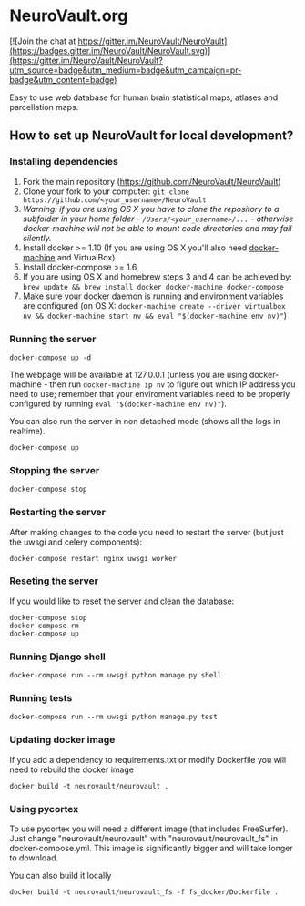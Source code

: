 # NeuroVault.org

[![Join the chat at https://gitter.im/NeuroVault/NeuroVault](https://badges.gitter.im/NeuroVault/NeuroVault.svg)](https://gitter.im/NeuroVault/NeuroVault?utm_source=badge&utm_medium=badge&utm_campaign=pr-badge&utm_content=badge)

Easy to use web database for human brain statistical maps, atlases and parcellation maps.
## How to set up NeuroVault for local development?

### Installing dependencies
1. Fork the main repository (https://github.com/NeuroVault/NeuroVault)
2. Clone your fork to your computer: `git clone https://github.com/<your_username>/NeuroVault`
  3. *Warning: if you are using OS X you have to clone the repository to a subfolder in your home folder - `/Users/<your_username>/...` - otherwise docker-machine will not be able to mount code directories and may fail silently.*
3. Install docker >= 1.10 (If you are using OS X you'll also need [docker-machine](https://docs.docker.com/machine/install-machine/) and VirtualBox)
4. Install docker-compose >= 1.6
  5. If you are using OS X and homebrew steps 3 and 4 can be achieved by: `brew update && brew install docker docker-machine docker-compose`
6. Make sure your docker daemon is running and environment variables are configured (on OS X: `docker-machine create --driver virtualbox nv && docker-machine start nv && eval "$(docker-machine env nv)"`)

### Running the server
```
docker-compose up -d
```
The webpage will be available at 127.0.0.1 (unless you are using docker-machine - then run `docker-machine ip nv` to figure out which IP address you need to use; remember that your enviroment variables need to be properly configured by running `eval "$(docker-machine env nv)"`).

You can also run the server in non detached mode (shows all the logs in realtime).
```
docker-compose up
```
### Stopping the server
```
docker-compose stop
```
### Restarting the server
After making changes to the code you need to restart the server (but just the uwsgi and celery components):
```
docker-compose restart nginx uwsgi worker
```
### Reseting the server
If you would like to reset the server and clean the database:
```
docker-compose stop
docker-compose rm
docker-compose up
```
### Running Django shell
```
docker-compose run --rm uwsgi python manage.py shell
```
### Running tests
```
docker-compose run --rm uwsgi python manage.py test
```
### Updating docker image
If you add a dependency to requirements.txt or modify Dockerfile you will need to rebuild the docker image
```
docker build -t neurovault/neurovault .
```

### Using pycortex
To use pycortex you will need a different image (that includes FreeSurfer). Just change "neurovault/neurovault" with "neurovault/neurovault_fs" in docker-compose.yml. This image is significantly bigger and will take longer to download.

You can also build it locally
```
docker build -t neurovault/neurovault_fs -f fs_docker/Dockerfile .
```

